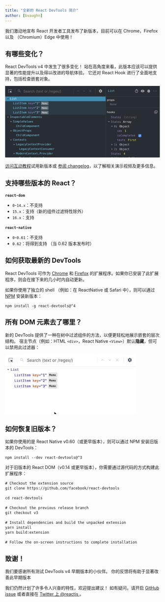 ```yaml
---
title: "全新的 React DevTools 简介"
author: [bvaughn]
---
```

我们激动地宣布 React 开发者工具发布了新版本，目前可以在 Chrome，Firefox 以及 （Chromium）Edge 中使用！

## 有哪些变化？

React DevTools v4 中发生了很多变化！
站在高角度来看，此版本应该可以提供显著的性能提升以及得以改进的导航体验。
它还对 React Hook 进行了全面地支持，包括检查嵌套对象。

![DevTools version 4 screenshot](../images/blog/devtools-v4-screenshot.png)

[访问互动教程](https://react-devtools-tutorial.now.sh/)试用新版本或 [参阅 changelog](https://github.com/facebook/react/blob/master/packages/react-devtools/CHANGELOG.md#400-august-15-2019)，以了解相关演示视频及更多信息。

## 支持哪些版本的 React？

**`react-dom`**

* `0`-`14.x`：不支持
* `15.x`：支持（新的组件过滤特性除外）
* `16.x`：支持

**`react-native`**
* `0`-`0.61`：不支持
* `0.62`：将得到支持 （当 0.62 版本发布时）

## 如何获取最新的 DevTools

React DevTools 可作为 [Chrome](https://chrome.google.com/webstore/detail/react-developer-tools/fmkadmapgofadopljbjfkapdkoienihi?hl=en) 和 [Firefox](https://addons.mozilla.org/en-US/firefox/addon/react-devtools/) 的扩展程序。如果你已安装了此扩展程序，则会在接下来的几小时内自动更新。

如果你使用了独立的 shell （例如：在 ReactNative 或 Safari 中），则可以通过 [NPM](https://www.npmjs.com/package/react-devtools) 安装新版本：

```shell
npm install -g react-devtools@^4
```

## 所有 DOM 元素去了哪里？

新的 DevTools 提供了一种在树中过滤组件的方法，以便更轻松地展示嵌套的层次结构。
宿主节点（例如：HTML `<div>`，React Native `<View>`）默认**隐藏**，但可以禁用此过滤器：

![DevTools component filters](../images/blog/devtools-component-filters.gif)

## 如何恢复旧版本？

如果你使用的是 React Native v0.60（或更早版本），则可以通过 NPM 安装旧版本的 DevTools：

```shell
npm install --dev react-devtools@^3
```

对于旧版本的 React DOM（v0.14 或更早版本），你需要通过源代码的方式构建此扩展程序：

```shell
# Checkout the extension source
git clone https://github.com/facebook/react-devtools

cd react-devtools

# Checkout the previous release branch
git checkout v3

# Install dependencies and build the unpacked extension
yarn install
yarn build:extension

# Follow the on-screen instructions to complete installation
```

## 致谢！

我们要感谢所有测试 DevTools v4 早期版本的小伙伴。
你的反馈将有助于显著改善此早期版本

我们仍然计划了许多令人兴奋的特性，欢迎提出建议！
如有疑问，请开启 [GitHub issue](https://github.com/facebook/react/issues/new?labels=Component:%20Developer%20Tools) 或者直接在 [Twitter 上 @reactjs ](https://twitter.com/reactjs)。
